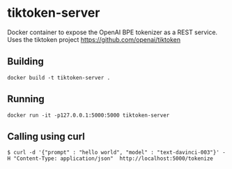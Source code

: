 # tiktoken-server

Docker container to expose the  OpenAI BPE tokenizer as a REST service. Uses the tiktoken project  https://github.com/openai/tiktoken

## Building
    docker build -t tiktoken-server .

## Running 
    docker run -it -p127.0.0.1:5000:5000 tiktoken-server

## Calling using curl
    $ curl -d '{"prompt" : "hello world", "model" : "text-davinci-003"}' -H "Content-Type: application/json"  http://localhost:5000/tokenize
